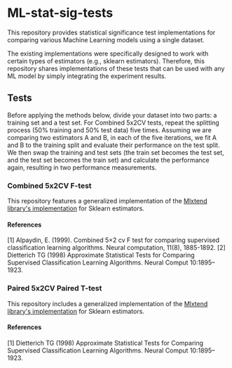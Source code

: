 # ML-stat-sig-tests
This repository provides statistical significance test implementations for comparing various Machine Learning models using a single dataset.

The existing implementations were specifically designed to work with certain types of estimators (e.g., sklearn estimators). Therefore, this repository shares implementations of these tests that can be used with any ML model by simply integrating the experiment results.

## Tests
Before applying the methods below, divide your dataset into two parts: a training set and a test set. For Combined 5x2CV tests, repeat the splitting process (50% training and 50% test data) five times.
Assuming we are comparing two estimators A and B, in each of the five iterations, we fit A and B to the training split and evaluate their performance on the test split. We then swap the training and test sets (the train set becomes the test set, and the test set becomes the train set) and calculate the performance again, resulting in two performance measurements.

### Combined 5x2CV F-test
This repository features a generalized implementation of the [Mlxtend library's implementation](https://rasbt.github.io/mlxtend/) for Sklearn estimators.

#### References
[1] Alpaydin, E. (1999). Combined 5×2 cv F test for comparing supervised classification learning algorithms. Neural computation, 11(8), 1885-1892.
[2] Dietterich TG (1998) Approximate Statistical Tests for Comparing Supervised Classification Learning Algorithms. Neural Comput 10:1895–1923.

### Paired 5x2CV Paired T-test
This repository includes a generalized implementation of the [Mlxtend library's implementation](https://rasbt.github.io/mlxtend/user_guide/evaluate/paired_ttest_5x2cv/) for Sklearn estimators.

#### References
[1] Dietterich TG (1998) Approximate Statistical Tests for Comparing Supervised Classification Learning Algorithms. Neural Comput 10:1895–1923.